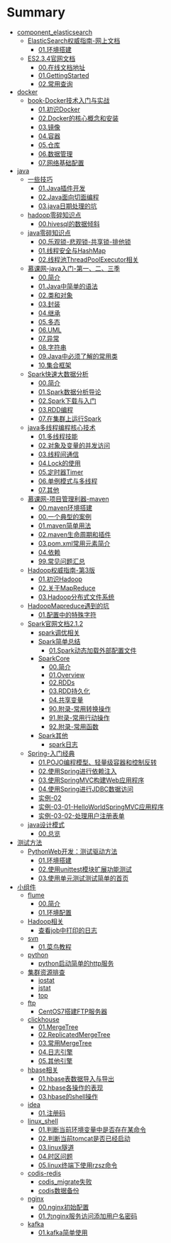 # Summary
* [component_elasticsearch]()
    * [ElasticSearch权威指南-网上文档]()
        * [01.环境搭建](component_elasticsearch/ElasticSearch权威指南-网上文档/01.环境搭建.md)
    * [ES2.3.4官网文档]()
        * [00.在线文档地址](component_elasticsearch/ES2.3.4官网文档/00.在线文档地址.md)
        * [01.GettingStarted](component_elasticsearch/ES2.3.4官网文档/01.GettingStarted.md)
        * [02.常用查询](component_elasticsearch/ES2.3.4官网文档/02.常用查询.md)
* [docker]()
    * [book-Docker技术入门与实战]()
        * [01.初识Docker](docker/book-Docker技术入门与实战/01.初识Docker.md)
        * [02.Docker的核心概念和安装](docker/book-Docker技术入门与实战/02.Docker的核心概念和安装.md)
        * [03.镜像](docker/book-Docker技术入门与实战/03.镜像.md)
        * [04.容器](docker/book-Docker技术入门与实战/04.容器.md)
        * [05.仓库](docker/book-Docker技术入门与实战/05.仓库.md)
        * [06.数据管理](docker/book-Docker技术入门与实战/06.数据管理.md)
        * [07.网络基础配置](docker/book-Docker技术入门与实战/07.网络基础配置.md)
* [java]()
    * [一些技巧]()
        * [01.Java插件开发](java/一些技巧/01.Java插件开发.md)
        * [02.Java面向切面编程](java/一些技巧/02.Java面向切面编程.md)
        * [03.java日期处理的坑](java/一些技巧/03.java日期处理的坑.md)
    * [hadoop零碎知识点]()
        * [00.hivesql的数据倾斜](java/hadoop零碎知识点/00.hivesql的数据倾斜.md)
    * [java零碎知识点]()
        * [00.乐观锁-悲观锁-共享锁-排他锁](java/java零碎知识点/00.乐观锁-悲观锁-共享锁-排他锁.md)
        * [01.线程安全与HashMap](java/java零碎知识点/01.线程安全与HashMap.md)
        * [02.线程池ThreadPoolExecutor相关](java/java零碎知识点/02.线程池ThreadPoolExecutor相关.md)
    * [慕课网-java入门-第一、二、三季]()
        * [00.简介](java/慕课网-java入门-第一、二、三季/00.简介.md)
        * [01.Java中简单的语法](java/慕课网-java入门-第一、二、三季/01.Java中简单的语法.md)
        * [02.类和对象](java/慕课网-java入门-第一、二、三季/02.类和对象.md)
        * [03.封装](java/慕课网-java入门-第一、二、三季/03.封装.md)
        * [04.继承](java/慕课网-java入门-第一、二、三季/04.继承.md)
        * [05.多态](java/慕课网-java入门-第一、二、三季/05.多态.md)
        * [06.UML](java/慕课网-java入门-第一、二、三季/06.UML.md)
        * [07.异常](java/慕课网-java入门-第一、二、三季/07.异常.md)
        * [08.字符串](java/慕课网-java入门-第一、二、三季/08.字符串.md)
        * [09.Java中必须了解的常用类](java/慕课网-java入门-第一、二、三季/09.Java中必须了解的常用类.md)
        * [10.集合框架](java/慕课网-java入门-第一、二、三季/10.集合框架.md)
    * [Spark快速大数据分析]()
        * [00.简介](java/Spark快速大数据分析/00.简介.md)
        * [01.Spark数据分析导论](java/Spark快速大数据分析/01.Spark数据分析导论.md)
        * [02.Spark下载与入门](java/Spark快速大数据分析/02.Spark下载与入门.md)
        * [03.RDD编程](java/Spark快速大数据分析/03.RDD编程.md)
        * [07.在集群上运行Spark](java/Spark快速大数据分析/07.在集群上运行Spark.md)
    * [java多线程编程核心技术]()
        * [01.多线程技能](java/java多线程编程核心技术/01.多线程技能.md)
        * [02.对象及变量的并发访问](java/java多线程编程核心技术/02.对象及变量的并发访问.md)
        * [03.线程间通信](java/java多线程编程核心技术/03.线程间通信.md)
        * [04.Lock的使用](java/java多线程编程核心技术/04.Lock的使用.md)
        * [05.定时器Timer](java/java多线程编程核心技术/05.定时器Timer.md)
        * [06.单例模式与多线程](java/java多线程编程核心技术/06.单例模式与多线程.md)
        * [07.其他](java/java多线程编程核心技术/07.其他.md)
    * [慕课网-项目管理利器-maven]()
        * [00.maven环境搭建](java/慕课网-项目管理利器-maven/00.maven环境搭建.md)
        * [00.一个典型的案例](java/慕课网-项目管理利器-maven/00.一个典型的案例.md)
        * [01.maven简单用法](java/慕课网-项目管理利器-maven/01.maven简单用法.md)
        * [02.maven生命周期和插件](java/慕课网-项目管理利器-maven/02.maven生命周期和插件.md)
        * [03.pom.xml常用元素简介](java/慕课网-项目管理利器-maven/03.pom.xml常用元素简介.md)
        * [04.依赖](java/慕课网-项目管理利器-maven/04.依赖.md)
        * [99.常见问题汇总](java/慕课网-项目管理利器-maven/99.常见问题汇总.md)
    * [Hadoop权威指南-第3版]()
        * [01.初识Hadoop](java/Hadoop权威指南-第3版/01.初识Hadoop.md)
        * [02.关于MapReduce](java/Hadoop权威指南-第3版/02.关于MapReduce.md)
        * [03.Hadoop分布式文件系统](java/Hadoop权威指南-第3版/03.Hadoop分布式文件系统.md)
    * [HadoopMapreduce遇到的坑]()
        * [01.配置中的特殊字符](java/HadoopMapreduce遇到的坑/01.配置中的特殊字符.md)
    * [Spark官网文档2.1.2]()
        * [spark调优相关](java/Spark官网文档2.1.2/spark调优相关.md)
        * [Spark简单总结]()
            * [01.Spark动态加载外部配置文件](java/Spark官网文档2.1.2/Spark简单总结/01.Spark动态加载外部配置文件.md)
        * [SparkCore]()
            * [00.简介](java/Spark官网文档2.1.2/SparkCore/00.简介.md)
            * [01.Overview](java/Spark官网文档2.1.2/SparkCore/01.Overview.md)
            * [02.RDDs](java/Spark官网文档2.1.2/SparkCore/02.RDDs.md)
            * [03.RDD持久化](java/Spark官网文档2.1.2/SparkCore/03.RDD持久化.md)
            * [04.共享变量](java/Spark官网文档2.1.2/SparkCore/04.共享变量.md)
            * [90.附录-常用转换操作](java/Spark官网文档2.1.2/SparkCore/90.附录-常用转换操作.md)
            * [91.附录-常用行动操作](java/Spark官网文档2.1.2/SparkCore/91.附录-常用行动操作.md)
            * [92.附录-常用函数](java/Spark官网文档2.1.2/SparkCore/92.附录-常用函数.md)
        * [Spark其他]()
            * [spark日志](java/Spark官网文档2.1.2/Spark其他/spark日志.md)
    * [Spring-入门经典]()
        * [01.POJO编程模型、轻量级容器和控制反转](java/Spring-入门经典/01.POJO编程模型、轻量级容器和控制反转.md)
        * [02.使用Spring进行依赖注入](java/Spring-入门经典/02.使用Spring进行依赖注入.md)
        * [03.使用SpringMVC构建Web应用程序](java/Spring-入门经典/03.使用SpringMVC构建Web应用程序.md)
        * [04.使用Spring进行JDBC数据访问](java/Spring-入门经典/04.使用Spring进行JDBC数据访问.md)
        * [实例-02](java/Spring-入门经典/实例-02.md)
        * [实例-03-01-HelloWorldSpringMVC应用程序](java/Spring-入门经典/实例-03-01-HelloWorldSpringMVC应用程序.md)
        * [实例-03-02-处理用户注册表单](java/Spring-入门经典/实例-03-02-处理用户注册表单.md)
    * [java设计模式]()
        * [00.总览](java/java设计模式/00.总览.md)
* [测试方法]()
    * [PythonWeb开发：测试驱动方法]()
        * [01.环境搭建](测试方法/PythonWeb开发：测试驱动方法/01.环境搭建.md)
        * [02.使用unittest模块扩展功能测试](测试方法/PythonWeb开发：测试驱动方法/02.使用unittest模块扩展功能测试.md)
        * [03.使用单元测试测试简单的首页](测试方法/PythonWeb开发：测试驱动方法/03.使用单元测试测试简单的首页.md)
* [小组件]()
    * [flume]()
        * [00.简介](小组件/flume/00.简介.md)
        * [01.环境配置](小组件/flume/01.环境配置.md)
    * [Hadoop相关]()
        * [查看job中打印的日志](小组件/Hadoop相关/查看job中打印的日志.md)
    * [svn]()
        * [01.菜鸟教程](小组件/svn/01.菜鸟教程.md)
    * [python]()
        * [python启动简单的http服务](小组件/python/python启动简单的http服务.md)
    * [集群资源排查]()
        * [iostat](小组件/集群资源排查/iostat.md)
        * [jstat](小组件/集群资源排查/jstat.md)
        * [top](小组件/集群资源排查/top.md)
    * [ftp]()
        * [CentOS7搭建FTP服务器](小组件/ftp/CentOS7搭建FTP服务器.md)
    * [clickhouse]()
        * [01.MergeTree](小组件/clickhouse/01.MergeTree.md)
        * [02.ReplicatedMergeTree](小组件/clickhouse/02.ReplicatedMergeTree.md)
        * [03.常用MergeTree](小组件/clickhouse/03.常用MergeTree.md)
        * [04.日志引擎](小组件/clickhouse/04.日志引擎.md)
        * [05.其他引擎](小组件/clickhouse/05.其他引擎.md)
    * [hbase相关]()
        * [01.hbase表数据导入与导出](小组件/hbase相关/01.hbase表数据导入与导出.md)
        * [02.hbase各操作的表现](小组件/hbase相关/02.hbase各操作的表现.md)
        * [03.hbase的shell操作](小组件/hbase相关/03.hbase的shell操作.md)
    * [idea]()
        * [01.注册码](小组件/idea/01.注册码.md)
    * [linux_shell]()
        * [01.判断当前环境变量中是否存在某命令](小组件/linux_shell/01.判断当前环境变量中是否存在某命令.md)
        * [02.判断当前tomcat是否已经启动](小组件/linux_shell/02.判断当前tomcat是否已经启动.md)
        * [03.linux隧道](小组件/linux_shell/03.linux隧道.md)
        * [04.时区问题](小组件/linux_shell/04.时区问题.md)
        * [05.linux终端下使用rzsz命令](小组件/linux_shell/05.linux终端下使用rzsz命令.md)
    * [codis-redis]()
        * [codis_migrate失败](小组件/codis-redis/codis_migrate失败.md)
        * [codis数据备份](小组件/codis-redis/codis数据备份.md)
    * [nginx]()
        * [00.nginx初始配置](小组件/nginx/00.nginx初始配置.md)
        * [01.为nginx服务访问添加用户名密码](小组件/nginx/01.为nginx服务访问添加用户名密码.md)
    * [kafka]()
        * [01.kafka简单使用](小组件/kafka/01.kafka简单使用.md)
